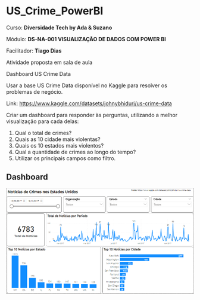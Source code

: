 # US_Crime_PowerBI

Curso: **Diversidade Tech by Ada & Suzano**

Módulo: **DS-NA-001 VISUALIZAÇÃO DE DADOS COM POWER BI**

Facilitador: **Tiago Dias**



Atividade proposta em sala de aula

Dashboard US Crime Data

Usar a base US Crime Data disponível no Kaggle para resolver os problemas de negócio.

Link: https://www.kaggle.com/datasets/johnybhiduri/us-crime-data

Criar um dashboard para responder às perguntas, utilizando a melhor visualização para cada delas:

1. Qual o total de crimes?
2. Quais as 10 cidade mais violentas?
3. Quais os 10 estados mais violentos?
4. Qual a quantidade de crimes ao longo do tempo?
5. Utilizar os principais campos como filtro.



## Dashboard
![Dash](https://github.com/NiloBSilvaJr/Crime_PowerBI/blob/main/Tela_Dash.png)


